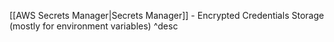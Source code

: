 [[AWS Secrets Manager|Secrets Manager]] - Encrypted Credentials Storage (mostly for environment variables) ^desc